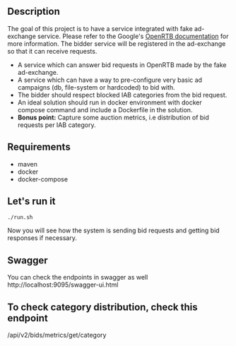 ## Description

The goal of this project is to have a service integrated with fake ad-exchange service.
Please refer to the Google's  [OpenRTB documentation](https://developers.google.com/authorized-buyers/rtb/openrtb-guide) for more information.
The bidder service will be registered in the ad-exchange so that it can receive requests.


- A service which can answer bid requests in OpenRTB made by the fake ad-exchange.
- A service which can have a way to pre-configure very basic ad campaigns (db, file-system or hardcoded) to bid with.
- The bidder should respect blocked IAB categories from the bid request.
- An ideal solution should run in docker environment with docker compose command and include a Dockerfile in the solution.
- **Bonus point:** Capture
 some auction metrics, i.e distribution of bid requests per IAB category.



## Requirements

- maven
- docker
- docker-compose

## Let's run it 
`./run.sh`

Now you will see how the system is sending bid requests and getting bid responses if necessary.

## Swagger
You can check the endpoints in swagger as well http://localhost:9095/swagger-ui.html

## To check category distribution, check this endpoint
/api/v2/bids/metrics/get/category